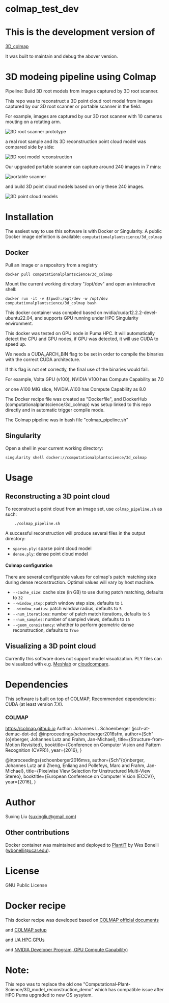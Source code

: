 # colmap_test_dev

# This is the development version of 

[3D_colmap](https://github.com/Computational-Plant-Science/3D_colmap)

It was built to maintain and debug the abover version.



# 3D modeing pipeline using Colmap

Pipeline: Build 3D root models from images captured by 3D root scanner.

This repo was to reconstruct a 3D point cloud root model from images captured by our 3D root scanner or portable scanner in the field.
 
For example, images are captured by our 3D root scanner with 10 cameras mouting on a rotating arm. 

![3D root scanner prototype](../main/media/3D_scanner.gif)

a real root sample and its 3D reconstruction point cloud model was compared side by side:

![3D root model reconstruction](../main/media/3D_model.gif)


Our upgraded portable scanner can capture around 240 images in 7 mins:

![portable scanner](../main/media/portable_3D_scanner.jpg)

and build 3D point cloud models based on only these 240 images. 

![3D point cloud models](../main/media/bean_root.png)


    
# Installation

The easiest way to use this software is with Docker or Singularity. A public Docker image definition is available: `computationalplantscience/3d_colmap`

## Docker

Pull an image or a repository from a registry
```shell
docker pull computationalplantscience/3d_colmap
```
Mount the current working directory "/opt/dev" and open an interactive shell:

```shell
docker run -it -v $(pwd):/opt/dev -w /opt/dev computationalplantscience/3d_colmap bash
```

This docker container was compiled based on nvidia/cuda:12.2.2-devel-ubuntu22.04, and supports GPU running under HPC Singularity environment. 

This docker was tested on GPU node in Puma HPC. It will automatically detect the CPU and GPU nodes, if GPU was detected, it will use CUDA to speed up. 

We needs a CUDA_ARCH_BIN flag to be set in order to compile the binaries with the correct CUDA architecture. 

If this flag is not set correctly, the final use of the binaries would fail. 

For example, Volta GPU (v100), NVIDIA V100 has Compute Capability as 7.0 

or one A100 MIG slice, NVIDIA A100 has Compute Capability as 8.0 

The Docker recipe file was created as "Dockerfile", and DockerHub (computationalplantscience/3d_colmap) was setup linked to this repo directly and in automatic trigger compile mode.
 
The Colmap pipeline was in bash file "colmap_pipeline.sh"





## Singularity

Open a shell in your current working directory:

```shell
singularity shell docker://computationalplantscience/3d_colmap
```



# Usage

## Reconstructing a 3D point cloud

To reconstruct a point cloud from an image set, use `colmap_pipeline.sh` as such:

```shell
    ./colmap_pipeline.sh
```

A successful reconstruction will produce several files in the output directory:

- `sparse.ply`: sparse point cloud model
- `dense.ply`: dense point cloud model



#### Colmap configuration

There are several configurable values for colmap's patch matching step during dense reconstruction. Optimal values will vary by host machine.

- `--cache_size`: cache size (in GB) to use during patch matching, defaults to `32`
- `--window_step`: patch window step size, defaults to `1`
- `--window_radius`: patch window radius, defaults to `5`
- `--num_iterations`: number of patch match iterations, defaults to `5`
- `--num_samples`: number of sampled views, defaults to `15`
- `--geom_consistency`: whether to perform geometric dense reconstruction, defaults to `True`

## Visualizing a 3D point cloud

Currently this software does not support model visualization. PLY files can be visualized with e.g. [Meshlab](https://www.meshlab.net/) or [cloudcompare](https://www.danielgm.net/cc/).

# Dependencies

This software is built on top of COLMAP, Recommended dependencies: CUDA (at least version 7.X).



### COLMAP
https://colmap.github.io
Author: Johannes L. Schoenberger (jsch-at-demuc-dot-de)
@inproceedings{schoenberger2016sfm,
    author={Sch\"{o}nberger, Johannes Lutz and Frahm, Jan-Michael},
    title={Structure-from-Motion Revisited},
    booktitle={Conference on Computer Vision and Pattern Recognition (CVPR)},
    year={2016},
}

@inproceedings{schoenberger2016mvs,
    author={Sch\"{o}nberger, Johannes Lutz and Zheng, Enliang and Pollefeys, Marc and Frahm, Jan-Michael},
    title={Pixelwise View Selection for Unstructured Multi-View Stereo},
    booktitle={European Conference on Computer Vision (ECCV)},
    year={2016},
}

# Author
Suxing Liu (suxingliu@gmail.com)

## Other contributions

Docker container was maintained and deployed to [PlantIT](https://portnoy.cyverse.org) by Wes Bonelli (wbonelli@ucar.edu).

# License
GNU Public License

# Docker recipe 

This docker recipe was developed based on [COLMAP official documents](https://github.com/colmap/colmap/tree/main/docker)

and [COLMAP setup](https://colmap.github.io/faq.html) 

and [UA HPC GPUs](https://hpcdocs.hpc.arizona.edu/running_jobs/batch_jobs/batch_directives/#gpus)

and [NVIDIA Developer Program, GPU Compute Capability)](https://developer.nvidia.com/cuda-gpus)


# Note: 

This repo was to replace the old one "Computational-Plant-Science/3D_model_reconstruction_demo" which has compatible issue after HPC Puma upgraded to new OS sysytem. 
